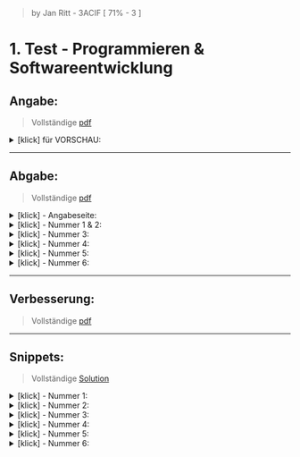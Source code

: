 <!-------------------------------------------------------------------  
 - MARKDOWN - Cheatsheets:  
    Getting started:
      https://docs.github.com/en/get-started/writing-on-github/getting-started-with-writing-and-formatting-on-github/quickstart-for-writing-on-github
    Basic github formatting syntax:  
      https://docs.github.com/en/get-started/writing-on-github/getting-started-with-writing-and-formatting-on-github/basic-writing-and-formatting-syntax
 ------------------------------------------------------------------->

   > by Jan Ritt - 3ACIF    [ 71% - 3 ]
 
# 1. Test - Programmieren & Softwareentwicklung
## **Angabe**:  
> Vollständige [pdf](https://github.com/IxI-Enki/Test-pose-001/blob/main/Angabe/Test-pose-001%20--%20Angabe(leer).pdf)
<details>
  <summary> [klick] für VORSCHAU: </summary> 
  
  ![Angabe(leer)](https://github.com/IxI-Enki/Test-pose-001/assets/138018029/beebd258-8039-46b8-9a81-5f2923e65dd2)

</details>

-------------------------------  

<!------------------------------------------------->
## **Abgabe**:  
> Vollständige [pdf](https://github.com/IxI-Enki/Test-pose-001/blob/main/Abgabe/Test-pose-001.pdf)  

<details>
  <summary> [klick] - Angabeseite: </summary>  

 ![Angabe](https://github.com/IxI-Enki/Test-pose-001/blob/main/Abgabe/Test-pose-001%20--%20Angabe.jpg)  
 
</details>

<!-- -->

<details>
  <summary> [klick] - Nummer 1 & 2: </summary>    
 
 ![Seite 1](https://github.com/IxI-Enki/Test-pose-001/blob/main/Abgabe/Test-pose-001%20--%20Seite%20(1).jpg)
  
</details>

<!-- -->

<details>
  <summary> [klick] - Nummer 3: </summary>  

![Seite 2](https://github.com/IxI-Enki/Test-pose-001/blob/main/Abgabe/Test-pose-001%20--%20Seite%20(2).jpg) 
  
</details>

<!-- -->

<details>
  <summary> [klick] - Nummer 4: </summary>  

 ![Seite 5](https://github.com/IxI-Enki/Test-pose-001/blob/main/Abgabe/Test-pose-001%20--%20Seite%20(5).jpg)
  
</details>

<!-- -->

<details>
  <summary> [klick] - Nummer 5: </summary>  

 ![Seite 3](https://github.com/IxI-Enki/Test-pose-001/blob/main/Abgabe/Test-pose-001%20--%20Seite%20(3).jpg)
  
</details>

<!-- -->

<details>
  <summary> [klick] - Nummer 6: </summary>  

 ![Seite 4](https://github.com/IxI-Enki/Test-pose-001/blob/main/Abgabe/Test-pose-001%20--%20Seite%20(4).jpg)
  
</details>

-------------------------------  

<!------------------------------------------------->
## **Verbesserung**:  
> Vollständige [pdf]( )



-------------------------------  

<!------------------------------------------------->

## **Snippets**:  
> Vollständige [Solution](https://github.com/IxI-Enki/Test-pose-001/tree/main/Solution)
<details>
  <summary> [klick] - Nummer 1: </summary>  

```c#
/* DECLARE VARIABLES */
            double x,y, z;

/* CALCULATION ------------------------  // TEST ARGUMENTS */
            if ((x == y && x != z) ||    //    x IS y AND NOT z  OR ..
                (x == z && x != y) ||    //    x IS z AND NOT y  OR ..
                (y == z && y != x))      //    y IS z AND NOT x  
            { // if ONE ARGUEMENT is TRUE
/* OUT */       Console.Write("\n Genau 2 Werte sind gleich.");
            }
            else
            { // if ALL ARGUMENTS are FALSE
/* OUT */       Console.Write("\n Es sind nicht genau 2 Werte gleich.");
            }
```  
</details>

<!-- -->

<details>
  <summary> [klick] - Nummer 2: </summary>  

```c#
/* DECLARE VARIABLES */
            double a, b, c,
                   swap;
/* CALCULATION */
            if (a < b)      // SWAP a & b IF b is bigger
            {  swap = a;
               a = b;
               b = swap;
            }
            if (a < c)      // SWAP a & c IF c is bigger
            {  swap = a;
               a = c;
               c = swap;
            }
            if (b < c)      // SWAP b & c IF c is bigger
            {  swap = b;
               b = c;
               c = swap;
            }
/* OUT */   Console.Write($"\n Absteigende Reihenfolge:" +
                          $"\n {a}" +
                          $"\n {b}" +
                          $"\n {c}");
```  
</details>

<!-- -->

<details>
  <summary> [klick] - Nummer 3: </summary>  

```c#
/* DECLARE VARIABLES */
            int month, days;
/* CALCULATION */
            switch (month)
            {   case 1:        // January
                case 3:        // March
                case 5:        // May
                case 7:        // July
                case 8:        // August
                case 10:       // October
                case 12:       // December
                    days = 31;
                    break;

                case 4:        // April
                case 6:        // June
                case 9:        // September
                case 11:       // November
                    days = 30;
                    break;

                case 2:        // February
                    days = 28; // Assuming no leap year for simplicity
                    break;

                default:
                    Console.Write("\nUngültige Eingabe\n");
                    return;
            }
/* OUT */   Console.Write($"\n Der {month} hat {days} Tage.");
```  
</details>

<!-- -->

<details>
  <summary> [klick] - Nummer 4: </summary>  

```c#
 /* DECLARE VARIABLES */
            int x, y, a,
                shortA;
/* CALCULATION ------ original code ------------ */  
            if (x < 0 && y < 0)                  //
                a = x * y;                       //
            else if (x < 0)                      //
                a = x * (-y);                    // -------- x --------
            else if (y > 0)                      //  -1 | -1 |  1 |  1 
                a = (-x) * (-y);                 //
            else                                 // -------- y --------
                a = x * (-y);                    //  -1 |  1 | -1 |  1 

/* CALCULATION ------ shortened code ----------- */
            shortA = (x * y < 0) ? x * (-y) : x * y;  
/* OUT */   Console.Write($"\n [a]: {a}" +       // a 1 |  1 |  1 |  1 
                          $"\n [A]: {shortA}");  // A 1 |  1 |  1 |  1 

```  
</details>

<!-- -->

<details>
  <summary> [klick] - Nummer 5: </summary>  

```c#

```  
</details>

<!-- -->

<details>
  <summary> [klick] - Nummer 6: </summary>  

```c#

```  
</details>


</details>


  



